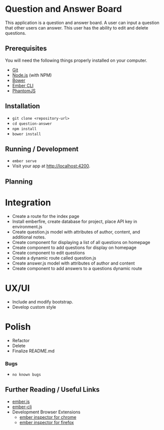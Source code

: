 # Question and Answer Board

This application is a question and answer board.  A user can input a question that other users can answer.  This user has the ability to edit and delete questions.

## Prerequisites

You will need the following things properly installed on your computer.

* [Git](https://git-scm.com/)
* [Node.js](https://nodejs.org/) (with NPM)
* [Bower](https://bower.io/)
* [Ember CLI](https://ember-cli.com/)
* [PhantomJS](http://phantomjs.org/)

## Installation

* `git clone <repository-url>`
* `cd question-answer`
* `npm install`
* `bower install`

## Running / Development

* `ember serve`
* Visit your app at [http://localhost:4200](http://localhost:4200).

## Planning

# Integration
  * Create a route for the index page
  * Install emberfire, create database for project, place API key in environment.js
  * Create question.js model with attributes of author, content, and additional notes.
  * Create component for displaying a list of all questions on homepage
  * Create component to add questions for display on homepage
  * Create component to edit questions
  * Create a dynamic route called question.js
  * Create answer.js model with attributes of author and content
  * Create component to add answers to a questions dynamic route

# UX/UI
  * Include and modify bootstrap.
  * Develop custom style

# Polish
  * Refactor
  * Delete
  * Finalize README.md

### Bugs

* `no known bugs`

## Further Reading / Useful Links

* [ember.js](http://emberjs.com/)
* [ember-cli](https://ember-cli.com/)
* Development Browser Extensions
  * [ember inspector for chrome](https://chrome.google.com/webstore/detail/ember-inspector/bmdblncegkenkacieihfhpjfppoconhi)
  * [ember inspector for firefox](https://addons.mozilla.org/en-US/firefox/addon/ember-inspector/)
